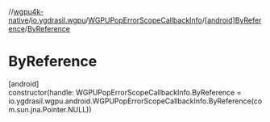 //[wgpu4k-native](../../../../index.md)/[io.ygdrasil.wgpu](../../index.md)/[WGPUPopErrorScopeCallbackInfo](../index.md)/[[android]ByReference](index.md)/[ByReference](-by-reference.md)

# ByReference

[android]\
constructor(handle: WGPUPopErrorScopeCallbackInfo.ByReference = io.ygdrasil.wgpu.android.WGPUPopErrorScopeCallbackInfo.ByReference(com.sun.jna.Pointer.NULL))